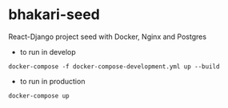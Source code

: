 # bhakari-seed
React-Django project seed with Docker, Nginx and Postgres

* to run in develop

```
docker-compose -f docker-compose-development.yml up --build
```

* to run in production
```
docker-compose up
```
